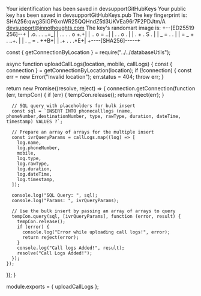 Your identification has been saved in devsupportGitHubKeys
Your public key has been saved in devsupportGitHubKeys.pub
The key fingerprint is:
SHA256:qwg35IGP6xnWR25QQHndZ5tl3UKVEa96r7F2PDJtm/A devsupport@innothoughts.com
The key's randomart image is:
+--[ED25519 256]--+
| .o. . . ..=_|
| ... . . o +.+|
| .. o = ..|
| . . o . |
| . + . S . |
| _ = . . |
| = _ + . ..+. |
| . _ = . ++B+|
| .+ . . .\*E+|
+----[SHA256]-----+

const { getConnectionByLocation } = require("../../databaseUtils");

async function uploadCallLogs(location, mobile, callLogs) {
const { connection } = getConnectionByLocation(location);
if (!connection) {
const err = new Error("Invalid location");
err.status = 404;
throw err;
}

return new Promise((resolve, reject) => {
connection.getConnection(function (err, tempCon) {
if (err) {
tempCon.release();
return reject(err);
}

      // SQL query with placeholders for bulk insert
      const sql = `INSERT INTO phonecalllogs (name, phoneNumber,destinationNumber, type, rawType, duration, dateTime, timestamp) VALUES ?`;

      // Prepare an array of arrays for the multiple insert
      const ivrQueryParams = callLogs.map((log) => [
        log.name,
        log.phoneNumber,
        mobile,
        log.type,
        log.rawType,
        log.duration,
        log.dateTime,
        log.timestamp,
      ]);

      console.log("SQL Query: ", sql);
      console.log("Params: ", ivrQueryParams);

      // Use the bulk insert by passing an array of arrays to query
      tempCon.query(sql, [ivrQueryParams], function (error, result) {
        tempCon.release();
        if (error) {
          console.log("Error while uploading call logs!", error);
          return reject(error);
        }
        console.log("Call logs Added!", result);
        resolve("Call Logs Added!");
      });
    });

});
}

module.exports = { uploadCallLogs };
